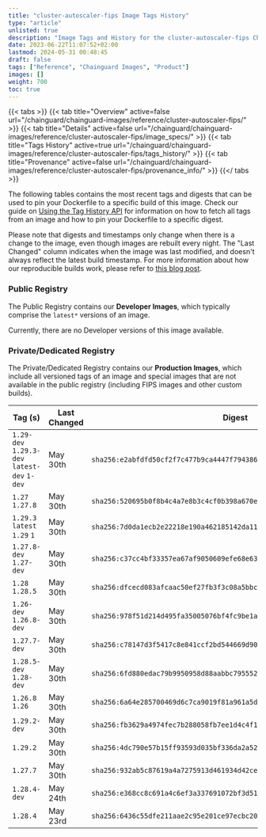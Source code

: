 ```yaml
---
title: "cluster-autoscaler-fips Image Tags History"
type: "article"
unlisted: true
description: "Image Tags and History for the cluster-autoscaler-fips Chainguard Image"
date: 2023-06-22T11:07:52+02:00
lastmod: 2024-05-31 00:48:45
draft: false
tags: ["Reference", "Chainguard Images", "Product"]
images: []
weight: 700
toc: true
---
```


{{< tabs >}}
{{< tab title="Overview" active=false url="/chainguard/chainguard-images/reference/cluster-autoscaler-fips/" >}}
{{< tab title="Details" active=false url="/chainguard/chainguard-images/reference/cluster-autoscaler-fips/image_specs/" >}}
{{< tab title="Tags History" active=true url="/chainguard/chainguard-images/reference/cluster-autoscaler-fips/tags_history/" >}}
{{< tab title="Provenance" active=false url="/chainguard/chainguard-images/reference/cluster-autoscaler-fips/provenance_info/" >}}
{{</ tabs >}}

The following tables contains the most recent tags and digests that can be used to pin your Dockerfile to a specific build of this image. Check our guide on [Using the Tag History API](/chainguard/chainguard-images/using-the-tag-history-api/) for information on how to fetch all tags from an image and how to pin your Dockerfile to a specific digest.

Please note that digests and timestamps only change when there is a change to the image, even though images are rebuilt every night. The "Last Changed" column indicates when the image was last modified, and doesn't always reflect the latest build timestamp. For more information about how our reproducible builds work, please refer to [this blog post](https://www.chainguard.dev/unchained/reproducing-chainguards-reproducible-image-builds).

### Public Registry
The Public Registry contains our **Developer Images**, which typically comprise the `latest*` versions of an image.

Currently, there are no Developer versions of this image available.

### Private/Dedicated Registry
The Private/Dedicated Registry contains our **Production Images**, which include all versioned tags of an image and special images that are not available in the public registry (including FIPS images and other custom builds).

| Tag (s)                                       | Last Changed | Digest                                                                    |
|-----------------------------------------------|--------------|---------------------------------------------------------------------------|
|  `1.29-dev` `1.29.3-dev` `latest-dev` `1-dev` | May 30th     | `sha256:e2abfdfd50cf2f7c477b9ca4447f7943866c1562cd033063854c63d08a199d63` |
|  `1.27` `1.27.8`                              | May 30th     | `sha256:520695b0f8b4c4a7e8b3c4cf0b398a670e20b3d1c6bfd60e9bcc2db9a804c81b` |
|  `1.29.3` `latest` `1.29` `1`                 | May 30th     | `sha256:7d0da1ecb2e22218e190a462185142da1126a16e01143fb3b04296fdc700f6f9` |
|  `1.27.8-dev` `1.27-dev`                      | May 30th     | `sha256:c37cc4bf33357ea67af9050609efe68e6390f7c78107c6911cd592ea7aaef042` |
|  `1.28` `1.28.5`                              | May 30th     | `sha256:dfcecd083afcaac50ef27fb3f3c08a5bbc14155430cd9216f257a135a4069a86` |
|  `1.26-dev` `1.26.8-dev`                      | May 30th     | `sha256:978f51d214d495fa35005076bf4fc9be1a5b897721f92605b7bdf51bfd508cf2` |
|  `1.27.7-dev`                                 | May 30th     | `sha256:c78147d3f5417c8e841ccf2bd544669d90abce2df8af23de6d1dc10961473d69` |
|  `1.28.5-dev` `1.28-dev`                      | May 30th     | `sha256:6fd880edac79b9950958d88aabbc795552b24632ecc733819fd395e3837d8a87` |
|  `1.26.8` `1.26`                              | May 30th     | `sha256:6a64e285700469d6c7ca9019f81a961a5df83f3c8408f8f511f84f4b1896393c` |
|  `1.29.2-dev`                                 | May 30th     | `sha256:fb3629a4974fec7b288058fb7ee1d4c4f1d9e4ae22af51b229c70e49ca5b6aed` |
|  `1.29.2`                                     | May 30th     | `sha256:4dc790e57b15ff93593d035bf336da2a52b92f90fed4f53ff223218d77315dde` |
|  `1.27.7`                                     | May 30th     | `sha256:932ab5c87619a4a7275913d461934d42cef25aa1ecc7669502e5d8b4d01ace2b` |
|  `1.28.4-dev`                                 | May 24th     | `sha256:e368cc8c691a4c6ef3a337691072bf3d512443c76fc49ba695f0afc84610a152` |
|  `1.28.4`                                     | May 23rd     | `sha256:6436c55dfe211aae2c95e201ce97ecbc20f1d24fe59093b40ec2b3943df9f914` |

